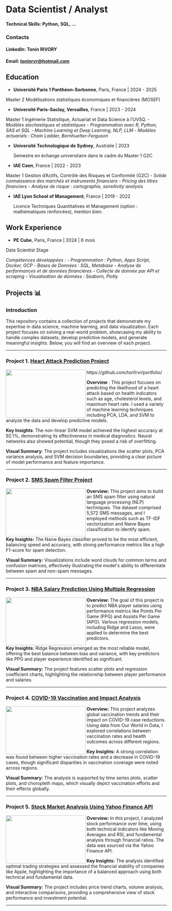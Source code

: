 # Data Scientist / Analyst

#### Technical Skills: Python, SQL, …

### Contacts
#### LinkedIn: Tonin RIVORY
#### Email: toninrvr@hotmail.com

## Education
- **Université Paris 1 Panthéon-Sorbonne**, Paris, France | 2024 - 2025

Master 2 Modélisations statistiques économiques et financières (MOSEF)
- **Université Paris-Saclay, Versailles**, France | 2023 - 2024

Master 1 Ingénierie Statistique, Actuariat et Data Science à l’UVSQ.
    - *Modèles stochastiques et statistiques*
    - *Programmation avec R, Python, SAS et SQL*
    - *Machine Learning et Deep Learning, NLP, LLM*
    - *Modèles actuariels : Chain Ladder, Bornhuetter-Ferguson*

- **Université Technologique de Sydney**, Australie | 2023

  Semestre en échange universitaire dans le cadre du Master 1 G2C
- **IAE Caen**, France | 2022 - 2023

Master 1 Gestion d’Actifs, Contrôle des Risques et Conformité (G2C)
    - *Solide connaissance des marchés et instruments financiers*
    - *Pricing des titres financiers*
    - *Analyse de risque : cartographie, sensitivity analysis*
- **IAE Lyon School of Management**, France | 2019 - 2022

  Licence Techniques Quantitatives et Management (option : mathématiques renforcées), mention bien.

## Work Experience
- **PE Cube**, Paris, France | 2024 | 6 mois

Data Scientist Stage

*Compétences développées :*
    - *Programmation : Python, Apps Script, Docker, GCP*
    - *Bases de Données : SQL, Metabase*
    - *Analyse de performances et de données financières*
    - *Collecte de donnée par API et scraping*
    - *Visualisation de données : Seaborn, Plotly*


## Projects 📊

### Introduction

This repository contains a collection of projects that demonstrate my expertise in data science, machine learning, and data visualization. Each project focuses on solving a real-world problem, showcasing my ability to handle complex datasets, develop predictive models, and generate meaningful insights. 
Below, you will find an overview of each project.

---

### Project 1. [Heart Attack Prediction Project](https://github.com/ton1rvr/portfolio/tree/07d5fa29fe8bedf42a502b5657f44f53c12fa21a/Project%201%20-%20Heart%20Attack%20Prediction%20(ML%20w%3A%20python))

<img align="left" width="250" height="150" src="https://github.com/archd3sai/Portfolio/blob/master/Images/telecom.jpg"> 
https://github.com/ton1rvr/portfolio/

**Overview** : This project focuses on predicting the likelihood of a heart attack based on health indicators such as age, cholesterol levels, and maximum heart rate. I used a variety of machine learning techniques including PCA, LDA, and SVM to analyze the data and develop predictive models.

**Key Insights**: The non-linear SVM model achieved the highest accuracy at 92.1%, demonstrating its effectiveness in medical diagnostics. Neural networks also showed potential, though they posed a risk of overfitting.

**Visual Summary**: The project includes visualizations like scatter plots, PCA variance analysis, and SVM decision boundaries, providing a clear picture of model performance and feature importance.

---

### Project 2. [SMS Spam Filter Project](https://github.com/ton1rvr/portfolio/tree/07d5fa29fe8bedf42a502b5657f44f53c12fa21a/Project%202%20-%20SMS%20Spam%20Filter%20(NLP%20w%3A%20python))

<img align="left" width="250" height="150" src="https://github.com/archd3sai/Portfolio/blob/master/Images/telecom.jpg"> 

**Overview:** This project aims to build an SMS spam filter using natural language processing (NLP) techniques. The dataset comprised 5,572 SMS messages, and I employed methods such as TF-IDF vectorization and Naive Bayes classification to identify spam.

**Key Insights:** The Naive Bayes classifier proved to be the most efficient, balancing speed and accuracy, with strong performance metrics like a high F1-score for spam detection.

**Visual Summary:** Visualizations include word clouds for common terms and confusion matrices, effectively illustrating the model's ability to differentiate between spam and non-spam messages.

---

### Project 3. [NBA Salary Prediction Using Multiple Regression](https://github.com/ton1rvr/portfolio/tree/07d5fa29fe8bedf42a502b5657f44f53c12fa21a/Project%203%20-%20NBA%20Salary%20Prediction%20(Multiple%20Reg%20w%3A%20R))

<img align="left" width="250" height="150" src="https://github.com/archd3sai/Portfolio/blob/master/Images/telecom.jpg"> 

**Overview:** The goal of this project is to predict NBA player salaries using performance metrics like Points Per Game (PPG) and Assists Per Game (APG). Various regression models, including Ridge and Lasso, were applied to determine the best predictors.

**Key Insights:** Ridge Regression emerged as the most reliable model, offering the best balance between bias and variance, with key predictors like PPG and player experience identified as significant.

**Visual Summary:** The project features scatter plots and regression coefficient charts, highlighting the relationship between player performance and salaries.

---

### Project 4. [COVID-19 Vaccination and Impact Analysis](https://github.com/ton1rvr/portfolio/tree/07d5fa29fe8bedf42a502b5657f44f53c12fa21a/Project%204%20-%20COVID-19%20Analysis%20(data%20viz%20w%3A%20python))

<img align="left" width="250" height="150" src="https://github.com/archd3sai/Portfolio/blob/master/Images/telecom.jpg"> 

**Overview:** This project analyzes global vaccination trends and their impact on COVID-19 case reductions. Using data from Our World in Data, I explored correlations between vaccination rates and health outcomes across different regions.

**Key Insights:** A strong correlation was found between higher vaccination rates and a decrease in COVID-19 cases, though significant disparities in vaccination coverage were noted across regions.

**Visual Summary:** The analysis is supported by time series plots, scatter plots, and choropleth maps, which visually depict vaccination efforts and their effects globally.

---

### Project 5. [Stock Market Analysis Using Yahoo Finance API](https://github.com/ton1rvr/portfolio/tree/07d5fa29fe8bedf42a502b5657f44f53c12fa21a/Project%205%20-%20Stock%20Market%20Analysis%20(YFinance%20API%20w%3A%20python))

<img align="left" width="250" height="150" src="https://github.com/archd3sai/Portfolio/blob/master/Images/telecom.jpg"> 

**Overview:** In this project, I analyzed stock performance over time, using both technical indicators like Moving Averages and RSI, and fundamental analysis through financial ratios. The data was sourced via the Yahoo Finance API.

**Key Insights:** The analysis identified optimal trading strategies and assessed the financial stability of companies like Apple, highlighting the importance of a balanced approach using both technical and fundamental data.

**Visual Summary:** The project includes price trend charts, volume analysis, and interactive comparisons, providing a comprehensive view of stock performance and investment potential.

---
